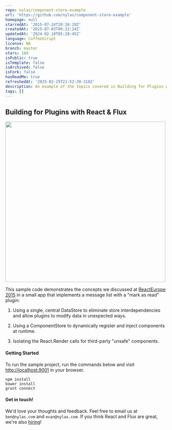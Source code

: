 ```yaml
---
repo: nylas/component-store-example
url: 'https://github.com/nylas/component-store-example'
homepage: null
starredAt: '2015-07-24T20:26:19Z'
createdAt: '2015-07-03T09:22:24Z'
updatedAt: '2024-02-10T05:28:45Z'
language: CoffeeScript
license: NA
branch: master
stars: 180
isPublic: true
isTemplate: false
isArchived: false
isFork: false
hasReadMe: true
refreshedAt: '2025-02-25T21:52:39.310Z'
description: An example of the topics covered in Building for Plugins with React & Flux
tags: []
---
```


Building for Plugins with React & Flux
----

<a href="https://raw.githubusercontent.com/nylas/component-store-example/master/screenshot/demo.png"><img src="https://raw.githubusercontent.com/nylas/component-store-example/master/screenshot/demo.png" width="500" /></a>

This sample code demonstrates the concepts we discussed at [ReactEurope 2015](https://www.youtube.com/watch?v=Uu4Yz2HmCgE) in a small app that implements a message list with a "mark as read" plugin:

1. Using a single, central DataStore to eliminate store interdependencies and allow plugins to modify data in unexpected ways.

2. Using a ComponentStore to dynamically register and inject components at runtime.

3. Isolating the React.Render calls for third-party "unsafe" components.

#### Getting Started

To run the sample project, run the commands below and visit [http://localhost:9001](http://localhost:9001) in your browser.

```
npm install
bower install
grunt connect
```

#### Get in touch!

We'd love your thoughts and feedback. Feel free to email us at `ben@nylas.com` and `evan@nylas.com`. If you think React and Flux are great, we're also [hiring](http://nylas.com/jobs)!
